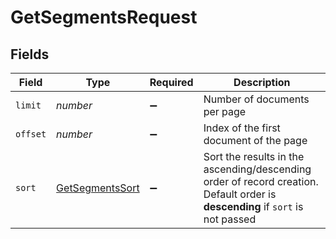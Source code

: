 # GetSegmentsRequest


## Fields

| Field                                                                                                                          | Type                                                                                                                           | Required                                                                                                                       | Description                                                                                                                    |
| ------------------------------------------------------------------------------------------------------------------------------ | ------------------------------------------------------------------------------------------------------------------------------ | ------------------------------------------------------------------------------------------------------------------------------ | ------------------------------------------------------------------------------------------------------------------------------ |
| `limit`                                                                                                                        | *number*                                                                                                                       | :heavy_minus_sign:                                                                                                             | Number of documents per page                                                                                                   |
| `offset`                                                                                                                       | *number*                                                                                                                       | :heavy_minus_sign:                                                                                                             | Index of the first document of the page                                                                                        |
| `sort`                                                                                                                         | [GetSegmentsSort](../../models/operations/getsegmentssort.md)                                                                  | :heavy_minus_sign:                                                                                                             | Sort the results in the ascending/descending order of record creation. Default order is **descending** if `sort` is not passed |